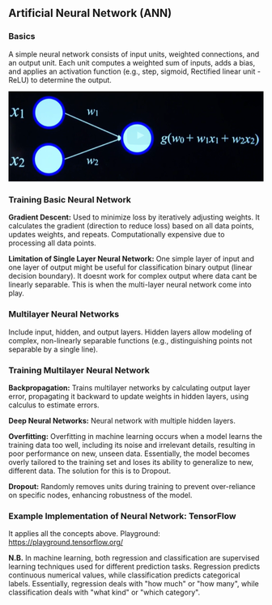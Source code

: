 ## Artificial Neural Network (ANN)

### Basics
A simple neural network consists of input units, weighted connections, and an output unit. Each unit computes a weighted sum of inputs, adds a bias, and applies an activation function (e.g., step, sigmoid, Rectified linear unit - ReLU) to determine the output.

![Simple_neural_network](assets/SimpleNeuralNet.png)

### Training Basic Neural Network
**Gradient Descent:** Used to minimize loss by iteratively adjusting weights. It calculates the gradient (direction to reduce loss) based on all data points, updates weights, and repeats. Computationally expensive due to processing all data points.

**Limitation of Single Layer Neural Network:**
One simple layer of input and one layer of output might be useful for classification binary output (linear decision boundary). It doesnt work for complex output where data cant be linearly separable. This is when the multi-layer neural network come into play.

### Multilayer Neural Networks 
Include input, hidden, and output layers. Hidden layers allow modeling of complex, non-linearly separable functions (e.g., distinguishing points not separable by a single line).

### Training Multilayer Neural Network
**Backpropagation:** Trains multilayer networks by calculating output layer error, propagating it backward to update weights in hidden layers, using calculus to estimate errors.

**Deep Neural Networks:** Neural network with multiple hidden layers.

**Overfitting:** Overfitting in machine learning occurs when a model learns the training data too well, including its noise and irrelevant details, resulting in poor performance on new, unseen data. Essentially, the model becomes overly tailored to the training set and loses its ability to generalize to new, different data. The solution for this is to Dropout.

**Dropout:** Randomly removes units during training to prevent over-reliance on specific nodes, enhancing robustness of the model.

### Example Implementation of Neural Network: TensorFlow
It applies all the concepts above. Playground: https://playground.tensorflow.org/

**N.B.** In machine learning, both regression and classification are supervised learning techniques used for different prediction tasks. Regression predicts continuous numerical values, while classification predicts categorical labels. Essentially, regression deals with "how much" or "how many", while classification deals with "what kind" or "which category". 
